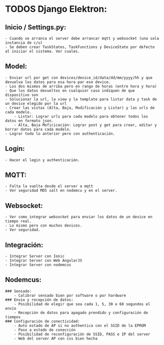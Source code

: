 # TODOS Django Elektron:

## Inicio / Settings.py:
	- Cuando se arranca el server debe arrancar mqtt y websocket (una sola instancia de c/u)
	- Se deben crear TaskStates, TaskFunctions y DeviceState por defecto al iniciar el sistema. Ver cuales. 


## Model:
	- Enviar url por get con devices/device_id/data/dd/mm/yyyy/hh y que devuelva los datos para esa hora par ese device.
	- Los dos mismos de arriba pero en rango de horas (entre hora y hora) 
	- Que los datos devueltos en cualquier caso indiquen de que dispositivo son
	- Solucionar la url, la view y la template para listar data y task de un device elegido por la url 
	- Crear las vistas (Alta, Baja, Modificación y Listar) y las urls de cada modelo.
		- Listar: Lograr urls para cada modelo para obtener todos los datos en formato json.
		- Alta, Baja Moficicación: Lograr post y get para crear, editar y borrar datos para cada modelo.
	- Lograr todo lo anterior pero con authenticación.

## Login:
	- Hacer el login y authenticación.


## MQTT:
	- Falta la vuelta desde el server a mqtt
	- Ver seguridad MD5 salt en nodemcu y en el server.

## Websocket:
	- Ver como integrar websocket para enviar los datos de un device en tiempo real.
	- Lo mismo pero con muchos devices.
	- Ver seguridad.

## Integración:
	- Integrar Server con Ionic
	- Integrar Server con Web AngularJS
	- Integrar Server con nodemcus

## Nodemcus:
	### Sensado:
		- Calibrar sensado bien por software o por hardware
	### Envio y recepción de datos:
		- Posibilidad de elegir que sea cada 1, 5, 30 o 60 segundos el envío
		- Recepción de datos para apagado prendido y configuración de tiempos
	### Configuración de conectividad:
		- Auto estado de AP si no authentica con el SSID de la EPROM
		- Paso a estado de conección
		- Posibilidad de reconfiguración de SSID, PASS e IP del server
		- Web del server AP con css bien hecha
